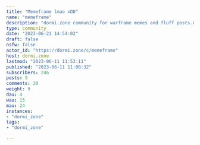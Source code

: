 ```yaml
---
title: "Memeframe lmao xDD" 
name: "memeframe"
description: "dormi.zone community for warframe memes and fluff posts.Got a question for the /c/memeframe mods? [Send a message!](/u/memeframe_mods@dormi.zone)### Strike SystemWe use a 3 strike system. **Strikes are given for breaking the Golden Rule, Excessive Trolling Rule, repeated failure to credit artwork, or for continued spam after a warning.** Upon the third strike, the offending user is banned from accessing dormi.zone.**Extreme offenses, including but not limited to wishing death on another user or extreme bigotry will result in an instant permanent ban from dormi.zone.**### Rules on dormi.zoneThe following rules apply to users registered on dormi.zone, as well as users from instances federated with dormi.zone who interact with our users and communities.#### Posts, Comments & Private MessagesThese rules apply to posts and comments within dormi.zone communities, as well as private messages that include users registered on dormi.zone.##### Golden RuleDo not be rude, condescending, hateful, or discriminatory.##### Excessive Trolling RuleDo not intentionally mislead or antagonize others or act contrarian.##### Prohibited ContentDo not post any of the following:- pornographic content.- sexual or suggestive content involving minors or individuals appearing as such.- content that encourages or incites (real-life) violence.- content that conducts or encourages threats, harassment or bullying- another person's personal or confidential information- content that impersonates another person in a misleading or deceptive mannerViolating this rule will result in an instant ban from dormi.zone.##### Ban Evasion RuleDo not create an account to evade punishment or avoid restrictions.#### Posts & CommentsThese rules apply to posts and comments within dormi.zone communities.##### Accusation RuleYou may only accuse another person's or organization's integrity, business practices, etc. if you have sufficient evidence.##### Begging RuleDo not beg for in-game items.##### Link Obfuscation RuleDo not obfuscate links using link shorteners like bit.ly.##### Naming RuleYou must obscure other person's names or usernames in your posts and comments.##### Real World ControversyDo not introduce politics or other real-world controvery in your posts and comments.##### Spoiler FormattingWhen the sidebar of a community states that Spoiler Formatting is being enforced, the following rules apply for posts that involve lore/story spoilers:- You must begin the title of your spoiler post with [Spoiler] and not include the actual spoiler in the title.- Comments containing spoilers outside of spoiler posts must be formatted as a spoiler block, [see here](https://join-lemmy.org/docs/en/users/02-media.html).#### Posts onlyThese rules apply only to posts within dormi.zone communities.##### Context RulePosts with vague or no context or with little-to-no information are removed.##### Expired Event RuleEvent posts are removed after the event (alert, invasion, etc.) is over.##### Fluff Post Quality Rule*Meme posts must be-* nah just kidding. Any meme goes in here, as long as it is somewhat connected to Warframe.##### Help Desk RulePosts that involve issues with your Warframe account are removed and referred to the [official Warframe support desk](https://digitalextremes.zendesk.com/home).##### Relevance RulePosts that are not directly related to the community they're posted in are removed. A clever title or text placed over an image are not enough.##### Creative Content RuleYou must limit posts of your own creative content (Captura,art, videos, etc.) to twice a calendar week, starting on Sunday, with at least 24 hours in between.##### Trading RulePosts that offer trades or exchanges of any kind are removed.##### Recruitment RuleSquad recruitment posts are removed and redirected to the pinned Squad Recruitment post."
type: community
date: "2023-06-21 14:54:02"
draft: false
nsfw: false
actor_id: "https://dormi.zone/c/memeframe"
host: dormi.zone
lastmod: "2023-06-11 11:53:11"
published: "2023-06-11 11:08:32"
subscribers: 246
posts: 9
comments: 20
weight: 9
dau: 4
wau: 15
mau: 24
instances:
- "dormi_zone"
tags: 
- "dormi_zone"

---
```

